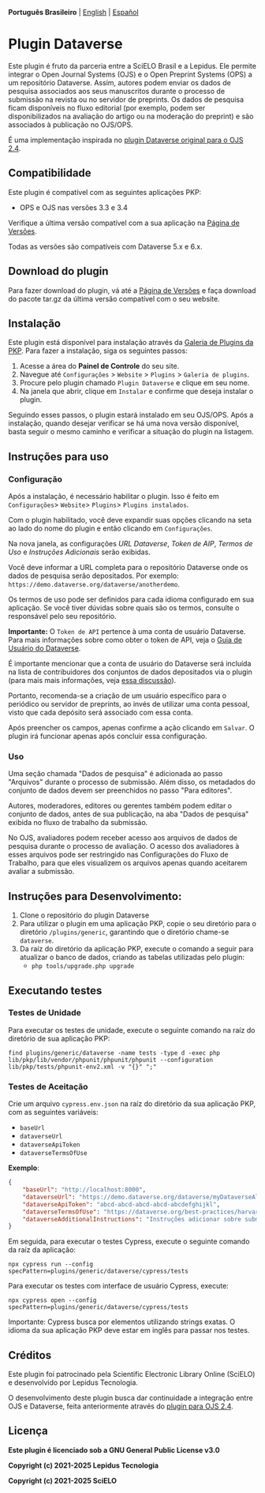 **Português Brasileiro** | [English](/README.md) | [Español](/docs/README-es.md)

# Plugin Dataverse

Este plugin é fruto da parceria entre a SciELO Brasil e a Lepidus. Ele permite integrar o Open Journal Systems (OJS) e o Open Preprint Systems (OPS) a um repositório Dataverse.
Assim, autores podem enviar os dados de pesquisa associados aos seus manuscritos durante o processo de submissão na revista ou no servidor de preprints. Os dados de pesquisa ficam disponíveis no fluxo editorial (por exemplo, podem ser disponibilizados na avaliação do artigo ou na moderação do preprint) e são associados à publicação no OJS/OPS.

É uma implementação inspirada no [plugin Dataverse original para o OJS 2.4](https://github.com/asmecher/dataverse-ojs-plugin).

## Compatibilidade

Este plugin é compatível com as seguintes aplicações PKP:

- OPS e OJS nas versões 3.3 e 3.4

Verifique a última versão compatível com a sua aplicação na [Página de Versões](https://github.com/lepidus/dataversePlugin/releases).

Todas as versões são compatíveis com Dataverse 5.x e 6.x.

## Download do plugin 

Para fazer download do plugin, vá até a [Página de Versões](https://github.com/lepidus/dataversePlugin/releases) e faça download do pacote tar.gz da última versão compatível com o seu website.

## Instalação

Este plugin está disponível para instalação através da [Galeria de Plugins da PKP](https://docs.pkp.sfu.ca/plugin-inventory/en/). Para fazer a instalação, siga os seguintes passos:

1. Acesse a área do __Painel de Controle__ do seu site.
2. Navegue até `Configurações` > `Website` > `Plugins` > `Galeria de plugins`.
3. Procure pelo plugin chamado `Plugin Dataverse` e clique em seu nome.
4. Na janela que abrir, clique em `Instalar` e confirme que deseja instalar o plugin.

Seguindo esses passos, o plugin estará instalado em seu OJS/OPS. Após a instalação, quando desejar verificar se há uma nova versão disponível, basta seguir o mesmo caminho e verificar a situação do plugin na listagem.

## Instruções para uso

### Configuração
Após a instalação, é necessário habilitar o plugin. Isso é feito em `Configurações`> `Website`> `Plugins`> `Plugins instalados`.

Com o plugin habilitado, você deve expandir suas opções clicando na seta ao lado do nome do plugin e então clicando em `Configurações`.

Na nova janela, as configurações _URL Dataverse_, _Token de AIP_, _Termos de Uso_ e _Instruções Adicionais_ serão exibidas.

Você deve informar a URL completa para o repositório Dataverse onde os dados de pesquisa serão depositados. Por exemplo: `https://demo.dataverse.org/dataverse/anotherdemo`.

Os termos de uso pode ser definidos para cada idioma configurado em sua aplicação. Se você tiver dúvidas sobre quais são os termos, consulte o responsável pelo seu repositório.

**Importante:** O `Token de API` pertence à uma conta de usuário Dataverse. Para mais informações sobre como obter o token de API, veja o [Guia de Usuário do Dataverse](https://guides.dataverse.org/en/5.13/user/account.html#api-token).

É importante mencionar que a conta de usuário do Dataverse será incluída na lista de contribuidores dos conjuntos de dados depositados via o plugin (para mais mais informações, veja [essa discussão](https://groups.google.com/g/dataverse-community/c/Oo4AUZJf4hE/m/DyVsQq9mAQAJ)).

Portanto, recomenda-se a criação de um usuário específico para o periódico ou servidor de preprints, ao invés de utilizar uma conta pessoal, visto que cada depósito será associado com essa conta.

Após preencher os campos, apenas confirme a ação clicando em `Salvar`. O plugin irá funcionar apenas após concluir essa configuração.

### Uso

Uma seção chamada "Dados de pesquisa" é adicionada ao passo "Arquivos" durante o processo de submissão. Além disso, os metadados do conjunto de dados devem ser preenchidos no passo "Para editores".

Autores, moderadores, editores ou gerentes também podem editar o conjunto de dados, antes de sua publicação, na aba "Dados de pesquisa" exibida no fluxo de trabalho da submissão.

No OJS, avaliadores podem receber acesso aos arquivos de dados de pesquisa durante o processo de avaliação. O acesso dos avaliadores à esses arquivos pode ser restringido nas Configurações do Fluxo de Trabalho, para que eles visualizem os arquivos apenas quando aceitarem avaliar a submissão.

## Instruções para Desenvolvimento:

1. Clone o repositório do plugin Dataverse
2. Para utilizar o plugin em uma aplicação PKP, copie o seu diretório para o diretório `/plugins/generic`, garantindo que o diretório chame-se `dataverse`.
3. Da raíz do diretório da aplicação PKP, execute o comando a seguir para atualizar o banco de dados, criando as tabelas utilizadas pelo plugin:
    * `php tools/upgrade.php upgrade`

## Executando testes

### Testes de Unidade

Para executar os testes de unidade, execute o seguinte comando na raíz do diretório de sua aplicação PKP:

```
find plugins/generic/dataverse -name tests -type d -exec php lib/pkp/lib/vendor/phpunit/phpunit/phpunit --configuration lib/pkp/tests/phpunit-env2.xml -v "{}" ";"
```

### Testes de Aceitação

Crie um arquivo `cypress.env.json` na raíz do diretório da sua aplicação PKP, com as seguintes variáveis:
- `baseUrl`
- `dataverseUrl`
- `dataverseApiToken`
- `dataverseTermsOfUse`

**Exemplo**:

```json
{
    "baseUrl": "http://localhost:8000",
    "dataverseUrl": "https://demo.dataverse.org/dataverse/myDataverseAlias",
    "dataverseApiToken": "abcd-abcd-abcd-abcd-abcdefghijkl",
    "dataverseTermsOfUse": "https://dataverse.org/best-practices/harvard-dataverse-general-terms-use",
    "dataverseAdditionalInstructions": "Instruções adicionar sobre submissão de dados de pesquisa:"
}
```

Em seguida, para executar o testes Cypress, execute o seguinte comando da raíz da aplicação:
```
npx cypress run --config specPattern=plugins/generic/dataverse/cypress/tests
```

Para executar os testes com interface de usuário Cypress, execute:
```
npx cypress open --config specPattern=plugins/generic/dataverse/cypress/tests
```

Importante: Cypress busca por elementos utilizando strings exatas. O idioma da sua aplicação PKP deve estar em inglês para passar nos testes.

## Créditos

Este plugin foi patrocinado pela Scientific Electronic Library Online (SciELO) e desenvolvido por Lepidus Tecnologia.

O desenvolvimento deste plugin busca dar continuidade a integração entre OJS e Dataverse, feita anteriormente através do [plugin para OJS 2.4](https://github.com/asmecher/dataverse-ojs-plugin).

## Licença

__Este plugin é licenciado sob a GNU General Public License v3.0__

__Copyright (c) 2021-2025 Lepidus Tecnologia__

__Copyright (c) 2021-2025 SciELO__
